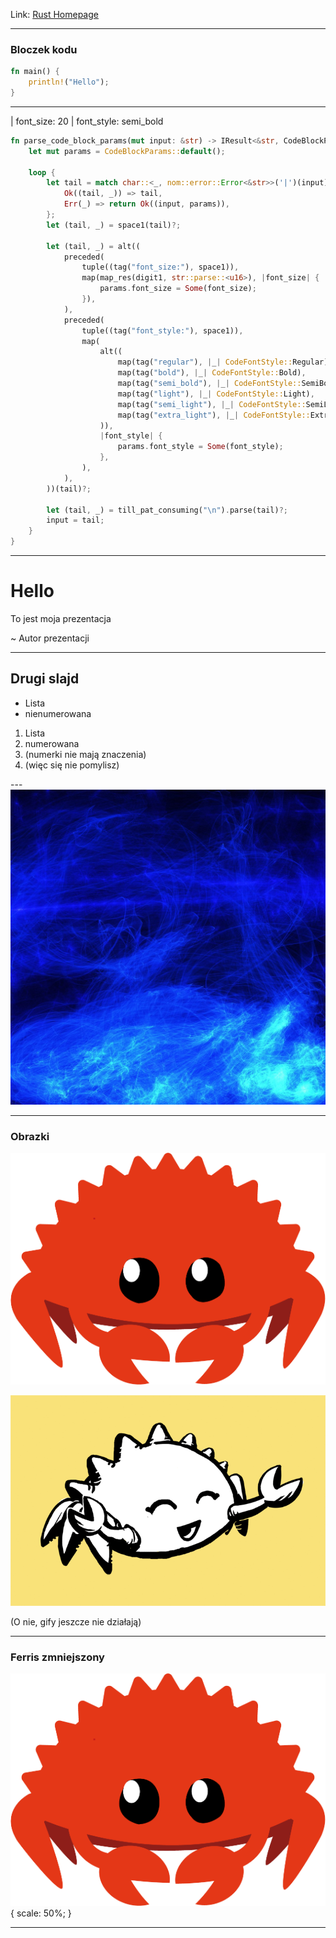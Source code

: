 Link: [Rust Homepage](https://rust-lang.org)

---

### Bloczek kodu

```rust
fn main() {
    println!("Hello");
}
```

---

| font_size: 20
| font_style: semi_bold
```rust
fn parse_code_block_params(mut input: &str) -> IResult<&str, CodeBlockParams> {
    let mut params = CodeBlockParams::default();

    loop {
        let tail = match char::<_, nom::error::Error<&str>>('|')(input) {
            Ok((tail, _)) => tail,
            Err(_) => return Ok((input, params)),
        };
        let (tail, _) = space1(tail)?;

        let (tail, _) = alt((
            preceded(
                tuple((tag("font_size:"), space1)),
                map(map_res(digit1, str::parse::<u16>), |font_size| {
                    params.font_size = Some(font_size);
                }),
            ),
            preceded(
                tuple((tag("font_style:"), space1)),
                map(
                    alt((
                        map(tag("regular"), |_| CodeFontStyle::Regular),
                        map(tag("bold"), |_| CodeFontStyle::Bold),
                        map(tag("semi_bold"), |_| CodeFontStyle::SemiBold),
                        map(tag("light"), |_| CodeFontStyle::Light),
                        map(tag("semi_light"), |_| CodeFontStyle::SemiLight),
                        map(tag("extra_light"), |_| CodeFontStyle::ExtraLight),
                    )),
                    |font_style| {
                        params.font_style = Some(font_style);
                    },
                ),
            ),
        ))(tail)?;

        let (tail, _) = till_pat_consuming("\n").parse(tail)?;
        input = tail;
    }
}
```

---

# Hello

To jest moja prezentacja

~ Autor prezentacji

--- 

## Drugi slajd

- Lista
- nienumerowana

1. Lista
1. numerowana
1234. (numerki nie mają znaczenia)
1. (więc się nie pomylisz)

---![](assets/generic-background.jpg)

---

### Obrazki

![Ferris the crab](assets/ferris.png)

![Ferris the dancing crab](assets/dancing-ferris.gif)

(O nie, gify jeszcze nie działają)

---

### Ferris zmniejszony

![Ferris the crab](assets/ferris.png){ scale: 50%; }

---


